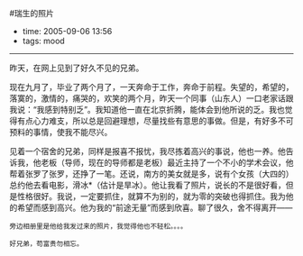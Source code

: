 #瑞生的照片

- time: 2005-09-06 13:56
- tags: mood

---
昨天，在网上见到了好久不见的兄弟。

现在九月了，毕业了两个月了，一天奔命于工作，奔命于前程。失望的，希望的，落寞的，激情的，痛哭的，欢笑的两个月，昨天一个同事（山东人）一口老家话跟我说：“我感到特别乏”。我知道他一直在北京折腾，能体会到他所说的乏。我也觉得有点心力难支，所以总是回避理想，尽量找些有意思的事做。但是，有好多不可预料的事情，使我不能尽兴。

见着一个宿舍的兄弟，同样是报喜不报忧，我尽拣着高兴的事说，他也一养。他告诉我，他老板（导师，现在的导师都是老板）最近主持了一个不小的学术会议，他帮着张罗了张罗，还挣了一笔。还说，南方的美女就是多，说有个女孩（大四的）总约他去看电影，滑冰*（估计是旱冰）。他让我看了照片，说长的不是很好看，但是性格很好。我说，一定要抓住，就算不为别的，就为零的突破也得抓住。我为他的希望而感到高兴。他为我的“前途无量”而感到欣喜。聊了很久，舍不得离开——

    旁边相册里是他给我发过来的照片，我觉得他也不轻松。。。。

	好兄弟，苟富贵勿相忘。
 